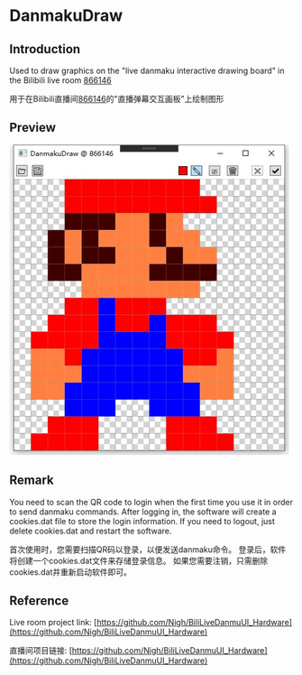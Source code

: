 # DanmakuDraw

## Introduction

Used to draw graphics on the "live danmaku interactive drawing board" in the Bilibili live room [866146](https://live.bilibili.com/866146)

用于在Bilibili直播间[866146](https://live.bilibili.com/866146)的"直播弹幕交互画板"上绘制图形

## Preview

![screenshot0](./img/screenshot0.jpg)

## Remark

You need to scan the QR code to login when the first time you use it in order to send danmaku commands. After logging in, the software will create a cookies.dat file to store the login information. If you need to logout, just delete cookies.dat and restart the software.

首次使用时，您需要扫描QR码以登录，以便发送danmaku命令。 登录后，软件将创建一个cookies.dat文件来存储登录信息。 如果您需要注销，只需删除cookies.dat并重新启动软件即可。

## Reference

Live room project link: [https://github.com/Nigh/BiliLiveDanmuUI_Hardware](https://github.com/Nigh/BiliLiveDanmuUI_Hardware)

直播间项目链接: [https://github.com/Nigh/BiliLiveDanmuUI_Hardware](https://github.com/Nigh/BiliLiveDanmuUI_Hardware)
